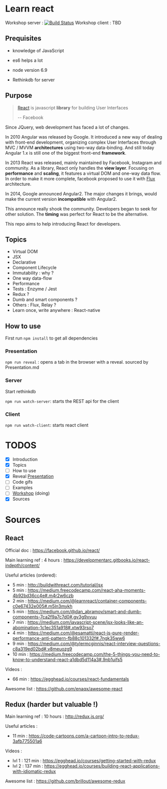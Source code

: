 # Learn react

Workshop server : [![Build Status](https://travis-ci.org/Zacaria/learn-react.svg?branch=master)](https://travis-ci.org/Zacaria/learn-react)
Workshop client : TBD

## Prequisites

- knowledge of JavaScript
- es6 helps a lot
- node version 6.9

- Rethinkdb for server

## Purpose

> [React](https://facebook.github.io/react/) is javascript **library** for building User Interfaces
>
> -- Facebook

Since JQuery, web development has faced a lot of changes.

In 2010 Angular was released by Google.
It introduced a new way of dealing with front-end development, organizing complex User Interfaces through MVC / MVVM **architectures** using two-way data-binding.
And still today Angular 1.x is still one of the biggest front-end **framework**.

In 2013 React was released, mainly maintained by Facebook, Instagram and community.
As a library, React only handles the **view layer**. Focusing on **performance** and **scaling**, it features a virtual DOM and one-way data flow.
In order to make it more complete, facebook proposed to use it with [Flux](https://code-cartoons.com/a-cartoon-guide-to-flux-6157355ab207#.zayn2ojof) architecture.

In 2014, Google announced Angular2. The major changes it brings, would make the current version **incompatible** with Angular2.

This announce really shook the community. Developers began to seek for other solution. The **timing** was perfect for React to be the alternative.

This repo aims to help introducing React for developers.

## Topics

* Virtual DOM
* JSX
* Declarative
* Component Lifecycle
* Immutability : why ?
* One way data-flow
* Performance
* Tests : Enzyme / Jest
* Redux ?
* Dumb and smart components ?
* Others : Flux, Relay ?
* Learn once, write anywhere : React-native

## How to use

First run `npm install` to get all dependencies

### Presentation

`npm run reveal` : opens a tab in the browser with a reveal. sourced by Presentation.md

### Server

Start rethinkdb

`npm run watch-server`: starts the REST api for the client

### Client

`npm run watch-client`: starts react client

# TODOS

- [x] Introduction
- [x] Topics
- [ ] How to use
- [x] Reveal [Presentation](Presentation.md)
- [ ] Code gifs
- [ ] Examples
- [ ] [Workshop](docs/Workshop.md) (doing)
- [x] Sources

# Sources

## React

Official doc : https://facebook.github.io/react/

Main learning ref : 4 hours : https://developmentarc.gitbooks.io/react-indepth/content/

Useful articles (ordered):
- 5 min : http://buildwithreact.com/tutorial/jsx
- 5 min : https://medium.freecodecamp.com/react-aha-moments-4b92bd36cc4e#.m4r2w6czb
- 2 min : https://medium.com/@learnreact/container-components-c0e67432e005#.m5ln3mykh
- 5 min : https://medium.com/@dan_abramov/smart-and-dumb-components-7ca2f9a7c7d0#.gv3g9xvuu
- 7 min : https://medium.com/javascript-scene/jsx-looks-like-an-abomination-1c1ec351a918#.xtw93rso7
- 4 min : https://medium.com/@esamatti/react-js-pure-render-performance-anti-pattern-fb88c101332f#.7ngk35ww6
- 9 min : https://medium.com/@tylermcginnis/react-interview-questions-c8a319ed02bd#.v8meuozg9
- 10 min : https://medium.freecodecamp.com/the-5-things-you-need-to-know-to-understand-react-a1dbd5d114a3#.9nb1uifs5

Videos :
- 66 min : https://egghead.io/courses/react-fundamentals

Awesome list : https://github.com/enaqx/awesome-react

## Redux (harder but valuable !)

Main learning ref : 10 hours : http://redux.js.org/

Useful articles :

- 11 min : https://code-cartoons.com/a-cartoon-intro-to-redux-3afb775501a6

Videos :
- lvl 1 : 121 min : https://egghead.io/courses/getting-started-with-redux
- lvl 2 : 137 min : https://egghead.io/courses/building-react-applications-with-idiomatic-redux

Awesome list : https://github.com/brillout/awesome-redux
